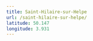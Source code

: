 ```yaml
---
title: Saint-Hilaire-sur-Helpe
url: /saint-hilaire-sur-helpe/
latitude: 50.147
longitude: 3.931
---
```

